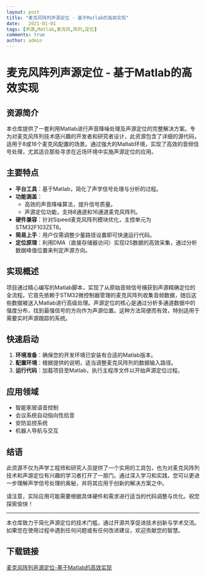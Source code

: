 ```yaml
---
layout: post
title: "麦克风阵列声源定位 - 基于Matlab的高效实现"
date:   2021-01-01
tags: [声源,Matlab,麦克风,阵列,定位]
comments: true
author: admin
---
```

# 麦克风阵列声源定位 - 基于Matlab的高效实现

## 资源简介

本仓库提供了一套利用Matlab进行声音降噪处理及声源定位的完整解决方案。专为对麦克风阵列技术感兴趣的开发者和研究者设计，此资源包含了详细的源代码，适用于8或16个麦克风配置的场景。通过强大的Matlab环境，实现了高效的音频信号处理，尤其适合那些寻求在近场环境中实施声源定位的应用。

## 主要特点

- **平台工具**：基于Matlab，简化了声学信号处理与分析的过程。
- **功能涵盖**：
  - 高效的声音降噪算法，提升信号质量。
  - 声源定位功能，支持8通道和16通道麦克风阵列。
- **硬件兼容**：针对Sipeed麦克风阵列模块优化，主控单元为STM32F103ZET6。
- **简易上手**：用户仅需调整少量路径设置即可快速运行代码。
- **定位原理**：利用DMA（直接存储器访问）实现I2S数据的高效采集，通过分析数据峰值位置来判定声源方向。

## 实现概述

项目通过精心编写的Matlab脚本，实现了从原始音频信号捕获到声源精确定位的全流程。它首先依赖于STM32微控制器管理的麦克风阵列收集音频数据，随后这些数据被送入Matlab进行高级处理。声源定位的核心是通过分析多通道数据中的强度分布，找到最强信号的方向作为声源位置。这种方法简便而有效，特别适用于需要实时声源跟踪的系统。

## 快速启动

1. **环境准备**：确保您的开发环境已安装有合适的Matlab版本。
2. **配置环境**：根据提供的说明，适当调整麦克风阵列的数据输入路径。
3. **运行代码**：加载项目至Matlab，执行主程序文件以开始声源定位过程。

## 应用领域

- 智能家居语音控制
- 会议系统自动指向性拾音
- 安防监控系统
- 机器人导航与交互

## 结语

此资源不仅为声学工程师和研究人员提供了一个实用的工具包，也为对麦克风阵列技术和声源定位有兴趣的学习者打开了一扇门。通过深入学习和实践，您可以更进一步理解声学信号处理的奥秘，并将其应用于创新的解决方案之中。

请注意，实际应用可能需要根据具体硬件和需求进行适当的代码调整与优化。祝您探索愉快！

---

本仓库致力于简化声源定位的技术门槛，通过开源共享促进技术创新与学术交流。如果您在使用过程中遇到任何问题或有任何改进建议，欢迎贡献您的智慧。

## 下载链接

[麦克风阵列声源定位-基于Matlab的高效实现](https://pan.quark.cn/s/222b5eb17b03)